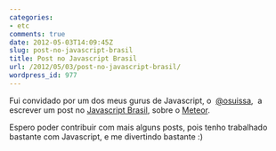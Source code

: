 ```yaml
---
categories:
- etc
comments: true
date: 2012-05-03T14:09:45Z
slug: post-no-javascript-brasil
title: Post no Javascript Brasil
url: /2012/05/03/post-no-javascript-brasil/
wordpress_id: 977
---
```


Fui convidado por um dos meus gurus de Javascript, o  [@osuissa](http://twitter.com/osuissa),  a escrever um post no [Javascript Brasil](http://javascriptbrasil.com/), sobre o [Meteor](http://javascriptbrasil.com/artigos/meteor).

Espero poder contribuir com mais alguns posts, pois tenho trabalhado bastante com Javascript, e me divertindo bastante :)
